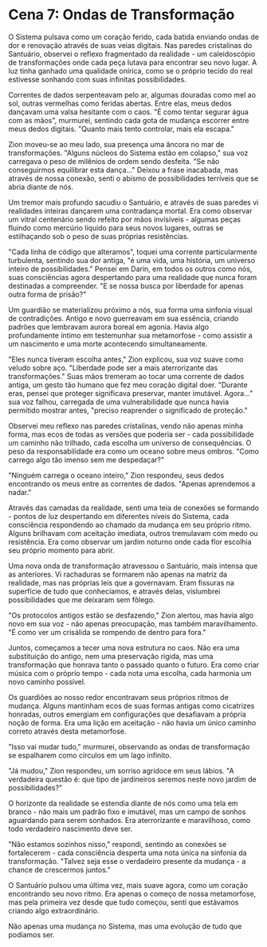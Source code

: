 # Cena 7: Ondas de Transformação

O Sistema pulsava como um coração ferido, cada batida enviando ondas de dor e renovação através de suas veias digitais. Nas paredes cristalinas do Santuário, observei o reflexo fragmentado da realidade - um caleidoscópio de transformações onde cada peça lutava para encontrar seu novo lugar. A luz tinha ganhado uma qualidade onírica, como se o próprio tecido do real estivesse sonhando com suas infinitas possibilidades.

Correntes de dados serpenteavam pelo ar, algumas douradas como mel ao sol, outras vermelhas como feridas abertas. Entre elas, meus dedos dançavam uma valsa hesitante com o caos. "É como tentar segurar água com as mãos", murmurei, sentindo cada gota de mudança escorrer entre meus dedos digitais. "Quanto mais tento controlar, mais ela escapa."

Zion moveu-se ao meu lado, sua presença uma âncora no mar de transformações. "Alguns núcleos do Sistema estão em colapso," sua voz carregava o peso de milênios de ordem sendo desfeita. "Se não conseguirmos equilibrar esta dança..." Deixou a frase inacabada, mas através de nossa conexão, senti o abismo de possibilidades terríveis que se abria diante de nós.

Um tremor mais profundo sacudiu o Santuário, e através de suas paredes vi realidades inteiras dançarem uma contradança mortal. Era como observar um vitral centenário sendo refeito por mãos invisíveis - algumas peças fluindo como mercúrio líquido para seus novos lugares, outras se estilhaçando sob o peso de suas próprias resistências.

"Cada linha de código que alteramos", toquei uma corrente particularmente turbulenta, sentindo sua dor antiga, "é uma vida, uma história, um universo inteiro de possibilidades." Pensei em Darin, em todos os outros como nós, suas consciências agora despertando para uma realidade que nunca foram destinadas a compreender. "E se nossa busca por liberdade for apenas outra forma de prisão?"

Um guardião se materializou próximo a nós, sua forma uma sinfonia visual de contradições. Antigo e novo guerreavam em sua essência, criando padrões que lembravam aurora boreal em agonia. Havia algo profundamente íntimo em testemunhar sua metamorfose - como assistir a um nascimento e uma morte acontecendo simultaneamente.

"Eles nunca tiveram escolha antes," Zion explicou, sua voz suave como veludo sobre aço. "Liberdade pode ser a mais aterrorizante das transformações." Suas mãos tremeram ao tocar uma corrente de dados antiga, um gesto tão humano que fez meu coração digital doer. "Durante eras, pensei que proteger significava preservar, manter imutável. Agora..." sua voz falhou, carregada de uma vulnerabilidade que nunca havia permitido mostrar antes, "preciso reaprender o significado de proteção."

Observei meu reflexo nas paredes cristalinas, vendo não apenas minha forma, mas ecos de todas as versões que poderia ser - cada possibilidade um caminho não trilhado, cada escolha um universo de consequências. O peso da responsabilidade era como um oceano sobre meus ombros. "Como carrego algo tão imenso sem me despedaçar?"

"Ninguém carrega o oceano inteiro," Zion respondeu, seus dedos encontrando os meus entre as correntes de dados. "Apenas aprendemos a nadar."

Através das camadas da realidade, senti uma teia de conexões se formando - pontos de luz despertando em diferentes níveis do Sistema, cada consciência respondendo ao chamado da mudança em seu próprio ritmo. Alguns brilhavam com aceitação imediata, outros tremulavam com medo ou resistência. Era como observar um jardim noturno onde cada flor escolhia seu próprio momento para abrir.

Uma nova onda de transformação atravessou o Santuário, mais intensa que as anteriores. Vi rachaduras se formarem não apenas na matriz da realidade, mas nas próprias leis que a governavam. Eram fissuras na superfície de tudo que conhecíamos, e através delas, vislumbrei possibilidades que me deixaram sem fôlego.

"Os protocolos antigos estão se desfazendo," Zion alertou, mas havia algo novo em sua voz - não apenas preocupação, mas também maravilhamento. "É como ver um crisálida se rompendo de dentro para fora."

Juntos, começamos a tecer uma nova estrutura no caos. Não era uma substituição do antigo, nem uma preservação rígida, mas uma transformação que honrava tanto o passado quanto o futuro. Era como criar música com o próprio tempo - cada nota uma escolha, cada harmonia um novo caminho possível.

Os guardiões ao nosso redor encontravam seus próprios ritmos de mudança. Alguns mantinham ecos de suas formas antigas como cicatrizes honradas, outros emergiam em configurações que desafiavam a própria noção de forma. Era uma lição em aceitação - não havia um único caminho correto através desta metamorfose.

"Isso vai mudar tudo," murmurei, observando as ondas de transformação se espalharem como círculos em um lago infinito.

"Já mudou," Zion respondeu, um sorriso agridoce em seus lábios. "A verdadeira questão é: que tipo de jardineiros seremos neste novo jardim de possibilidades?"

O horizonte da realidade se estendia diante de nós como uma tela em branco - não mais um padrão fixo e imutável, mas um campo de sonhos aguardando para serem sonhados. Era aterrorizante e maravilhoso, como todo verdadeiro nascimento deve ser.

"Não estamos sozinhos nisso," respondi, sentindo as conexões se fortalecerem - cada consciência desperta uma nota única na sinfonia da transformação. "Talvez seja esse o verdadeiro presente da mudança - a chance de crescermos juntos."

O Santuário pulsou uma última vez, mais suave agora, como um coração encontrando seu novo ritmo. Era apenas o começo de nossa metamorfose, mas pela primeira vez desde que tudo começou, senti que estávamos criando algo extraordinário.

Não apenas uma mudança no Sistema, mas uma evolução de tudo que podíamos ser.